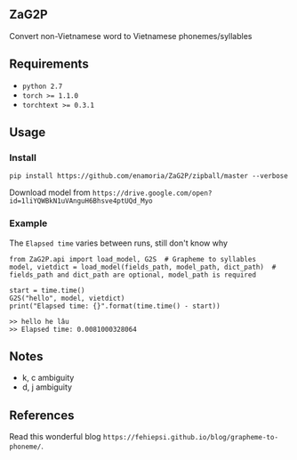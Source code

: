 ## ZaG2P
Convert non-Vietnamese word to Vietnamese phonemes/syllables

## Requirements
* `python 2.7`
* `torch >= 1.1.0`
* `torchtext >= 0.3.1`

## Usage

### Install
`pip install https://github.com/enamoria/ZaG2P/zipball/master --verbose`

Download model from `https://drive.google.com/open?id=1liYQWBkN1uVAnguH6Bhsve4ptUQd_Myo`

### Example

The `Elapsed time` varies between runs, still don't know why

    from ZaG2P.api import load_model, G2S  # Grapheme to syllables
    model, vietdict = load_model(fields_path, model_path, dict_path)  # fields_path and dict_path are optional, model_path is required

    start = time.time()
    G2S("hello", model, vietdict)
    print("Elapsed time: {}".format(time.time() - start))

    >> hello he lâu
    >> Elapsed time: 0.0081000328064

## Notes

* k, c ambiguity
* d, j ambiguity

## References
Read this wonderful blog `https://fehiepsi.github.io/blog/grapheme-to-phoneme/`.